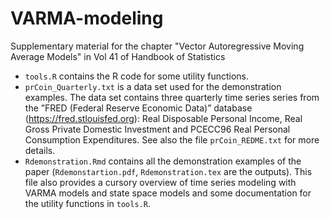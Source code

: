 # VARMA-modeling
Supplementary material for the chapter "Vector Autoregressive Moving Average Models" in Vol 41 of Handbook of Statistics

* `tools.R` contains the R code for some utility functions.
* `prCoin_Quarterly.txt` is a data set used for the demonstration examples. The data set contains three quarterly time series series from the ”FRED (Federal Reserve Economic Data)” database (https://fred.stlouisfed.org): Real Disposable Personal Income, Real Gross Private Domestic Investment and PCECC96 Real Personal Consumption Expenditures. See also the file `prCoin_REDME.txt` for more details.
* `Rdemonstration.Rmd` contains all the demonstration examples of the paper (`Rdemonstartion.pdf`, `Rdemonstration.tex` are the outputs). This file also provides a cursory overview of time series modeling with VARMA models and state space models and some documentation for the utility functions in `tools.R`.
